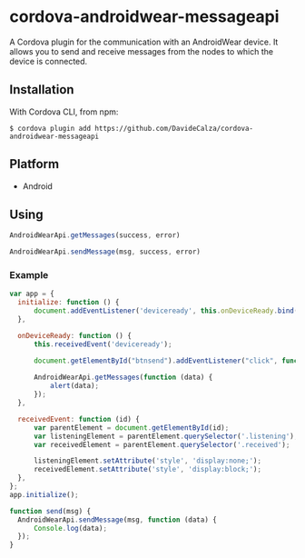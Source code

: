 # cordova-androidwear-messageapi
A Cordova plugin for the communication with an AndroidWear device. 
It allows you to send and receive messages from the nodes to which the device is connected.

## Installation
With Cordova CLI, from npm:
```
$ cordova plugin add https://github.com/DavideCalza/cordova-androidwear-messageapi
```

## Platform

* Android

## Using

```javascript
AndroidWearApi.getMessages(success, error)

```
```javascript
AndroidWearApi.sendMessage(msg, success, error)
```

### Example
  ```javascript
  var app = {
    initialize: function () {
        document.addEventListener('deviceready', this.onDeviceReady.bind(this), false);
    },

    onDeviceReady: function () {
        this.receivedEvent('deviceready');

        document.getElementById("btnsend").addEventListener("click", function () { send('hello'); }, false);
        
        AndroidWearApi.getMessages(function (data) {
            alert(data);
        });
    },

    receivedEvent: function (id) {
        var parentElement = document.getElementById(id);
        var listeningElement = parentElement.querySelector('.listening');
        var receivedElement = parentElement.querySelector('.received');

        listeningElement.setAttribute('style', 'display:none;');
        receivedElement.setAttribute('style', 'display:block;');
    },
};
app.initialize();

function send(msg) {
    AndroidWearApi.sendMessage(msg, function (data) {
        Console.log(data);
    });
}
  ```
